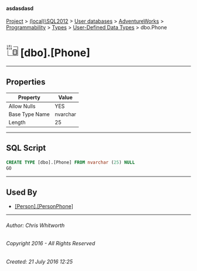 #### asdasdasd

[Project](../../../../../../index.md) > [(local)\\SQL2012](../../../../../index.md) > [User databases](../../../../index.md) > [AdventureWorks](../../../index.md) > [Programmability](../../index.md) > [Types](../index.md) > [User-Defined Data Types](User-Defined_Data_Types.md) > dbo.Phone

# ![User-Defined Data Types](../../../../../../Images/UserDefinedDataType32.png) [dbo].[Phone]

---

## <a name="#properties"></a>Properties

| Property | Value |
|---|---|
| Allow Nulls | YES |
| Base Type Name | nvarchar |
| Length | 25 |


---

## <a name="#sqlscript"></a>SQL Script

```sql
CREATE TYPE [dbo].[Phone] FROM nvarchar (25) NULL
GO

```


---

## <a name="#usedby"></a>Used By

* [[Person].[PersonPhone]](../../../Tables/PersonPhone.md)


---

###### Author:  Chris Whitworth

###### Copyright 2016 - All Rights Reserved

###### Created: 21 July 2016 12:25

